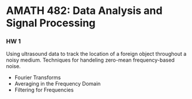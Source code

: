 # AMATH 482: Data Analysis and Signal Processing

### HW 1
Using ultrasound data to track the location of a foreign object throughout
a noisy medium. Techniques for handeling zero-mean frequency-based noise.

* Fourier Transforms
* Averaging in the Frequency Domain
* Filtering for Frequencies
